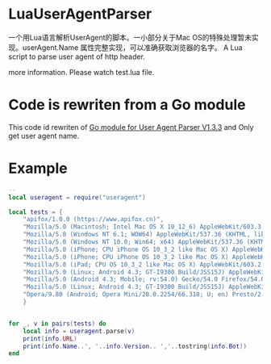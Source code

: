 # LuaUserAgentParser
一个用Lua语言解析UserAgent的脚本。一小部分关于Mac OS的特殊处理暂未实现。userAgent.Name 属性完整实现，可以准确获取浏览器的名字。
A Lua script to parse user agent of http header.

more information. Please watch test.lua file.

# Code is rewriten from a Go module

This code id rewriten of [Go module for User Agent Parser V1.3.3](https://github.com/mileusna/useragent/tree/v1.3.3) and Only get user agent name.

# Example

```lua
--
local useragent = require("useragent")

local tests = {
    "apifox/1.0.0 (https://www.apifox.cn)",
    "Mozilla/5.0 (Macintosh; Intel Mac OS X 10_12_6) AppleWebKit/603.3.8 (KHTML, like Gecko) Version/10.1.2 Safari/603.3.8",
    "Mozilla/5.0 (Windows NT 6.1; WOW64) AppleWebKit/537.36 (KHTML, like Gecko) Chrome/59.0.3071.115 Safari/537.36",
    "Mozilla/5.0 (Windows NT 10.0; Win64; x64) AppleWebKit/537.36 (KHTML, like Gecko) Chrome/115.0.0.0 Safari/537.36",
    "Mozilla/5.0 (iPhone; CPU iPhone OS 10_3_2 like Mac OS X) AppleWebKit/603.2.4 (KHTML, like Gecko) Version/10.0 Mobile/14F89 Safari/602.1",
    "Mozilla/5.0 (iPhone; CPU iPhone OS 10_3_2 like Mac OS X) AppleWebKit/603.2.4 (KHTML, like Gecko) FxiOS/8.1.1b4948 Mobile/14F89 Safari/603.2.4",
    "Mozilla/5.0 (iPad; CPU OS 10_3_2 like Mac OS X) AppleWebKit/603.2.4 (KHTML, like Gecko) Version/10.0 Mobile/14F89 Safari/602.1",
    "Mozilla/5.0 (Linux; Android 4.3; GT-I9300 Build/JSS15J) AppleWebKit/537.36 (KHTML, like Gecko) Chrome/59.0.3071.125 Mobile Safari/537.36",
    "Mozilla/5.0 (Android 4.3; Mobile; rv:54.0) Gecko/54.0 Firefox/54.0",
    "Mozilla/5.0 (Linux; Android 4.3; GT-I9300 Build/JSS15J) AppleWebKit/537.36 (KHTML, like Gecko) Chrome/55.0.2883.91 Mobile Safari/537.36 OPR/42.9.2246.119956",
    "Opera/9.80 (Android; Opera Mini/28.0.2254/66.318; U; en) Presto/2.12.423 Version/12.16"
    }


for _, v in pairs(tests) do
    local info = useragent.parse(v)
    print(info.URL)
    print(info.Name..', '..info.Version.. ','..tostring(info.Bot))
end
```

